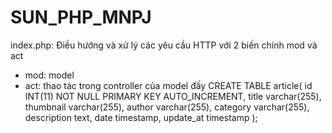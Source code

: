 # SUN_PHP_MNPJ
index.php: Điều hướng và xử lý các yêu cầu HTTP với 2 biến chính mod và act
- mod: model
- act: thao tác trong controller của model đấy
CREATE TABLE article(
    id INT(11) NOT NULL PRIMARY KEY AUTO_INCREMENT,
    title varchar(255),
    thumbnail varchar(255),
    author varchar(255),
    category varchar(255),
    description text,
    date timestamp,
    update_at timestamp
);
